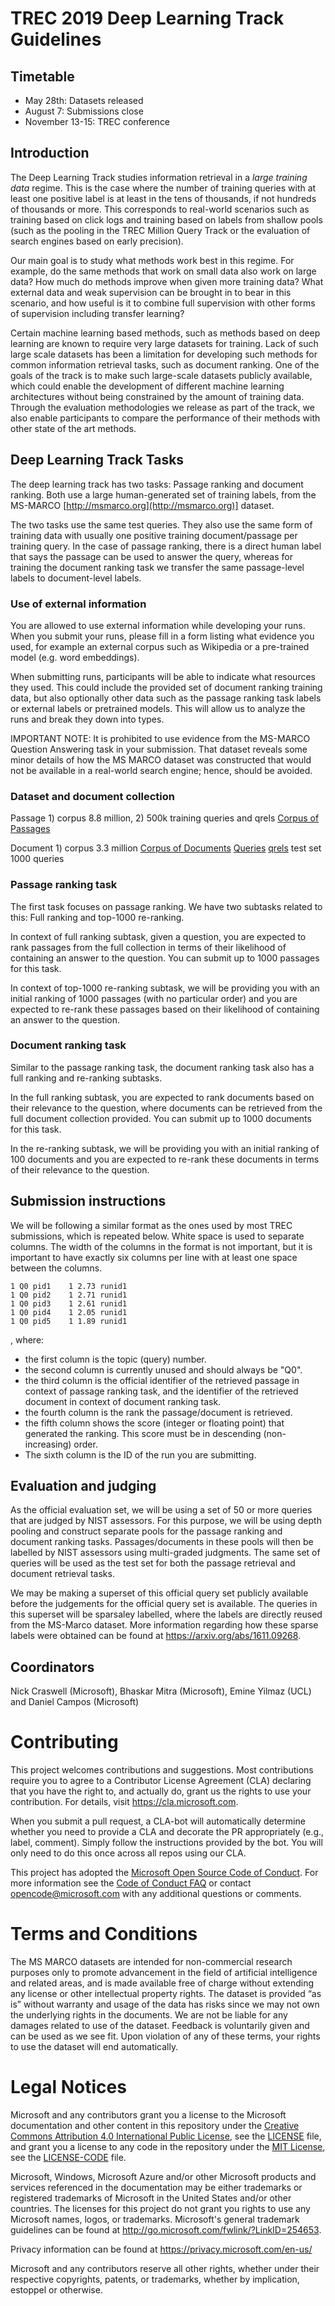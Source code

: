 # TREC 2019 Deep Learning Track Guidelines

## Timetable

* May 28th:         Datasets released
* August 7:          Submissions close
* November 13-15:     TREC conference

## Introduction

The Deep Learning Track studies information retrieval in a *large training data* regime. This is the case where the number of training queries with at least one positive label is at least in the tens of thousands, if not hundreds of thousands or more. This corresponds to real-world scenarios such as training based on click logs and training based on labels from shallow pools (such as the pooling in the TREC Million Query Track or the evaluation of search engines based on early precision).

Our main goal is to study what methods work best in this regime. For example, do the same methods that work on small data also work on large data? How much do methods improve when given more training data? What external data and weak supervision can be brought in to bear in this scenario, and how useful is it to combine full supervision with other forms of supervision including transfer learning?

Certain machine learning based methods, such as methods based on deep learning are known to require very large datasets for training. Lack of such large scale datasets has been a limitation for developing such methods for common information retrieval tasks, such as document ranking.  One of the goals of the track is to make such large-scale datasets publicly available, which could enable the development of different machine learning architectures without being constrained by the amount of training data. Through the evaluation methodologies we release as part of the track, we also enable participants to compare the performance of their methods with other state of the art methods.

## Deep Learning Track Tasks

The deep learning track has two tasks: Passage ranking and document ranking. Both use a large human-generated set of training labels, from the MS-MARCO [http://msmarco.org](http://msmarco.org)] dataset.

The two tasks use the same test queries. They also use the same form of training data with usually one positive training document/passage per training query. In the case of passage ranking, there is a direct human label that says the passage can be used to answer the query, whereas for training the document ranking task we transfer the same passage-level labels to document-level labels.

### Use of external information

You are allowed to use external information while developing your runs. When you submit your runs, please fill in a form listing what evidence you used, for example an external corpus such as Wikipedia or a pre-trained model (e.g. word embeddings).

When submitting runs, participants will be able to indicate what resources they used. This could include the provided set of document ranking training data, but also optionally other data such as the passage ranking task labels or external labels or pretrained models. This will allow us to analyze the runs and break they down into types.

IMPORTANT NOTE: It is prohibited to use evidence from the MS-MARCO Question Answering task in your submission. That dataset reveals some minor details of how the MS MARCO dataset was constructed that would not be available in a real-world search engine; hence, should be avoided.

### Dataset and document collection

Passage 1) corpus 8.8 million, 2) 500k training queries and qrels
[Corpus of Passages](https://msmarco.blob.core.windows.net/msmarcoranking/collection.tar.gz)


Document 1) corpus 3.3 million
[Corpus of Documents](https://msmarco.blob.core.windows.net/msmarcoranking/fulldocs.tsv.gz)
[Queries](https://msmarco.blob.core.windows.net/msmarcoranking/queries.tar.gz)
[qrels](https://msmarco.blob.core.windows.net/msmarcoranking/qrels.train.tsv)
test set 1000 queries

### Passage ranking task
The first task focuses on passage ranking. We have two subtasks related to this: Full ranking and top-1000 re-ranking.

In context of full ranking subtask, given a question, you are expected to rank passages from the full collection in terms of their likelihood of containing an answer to the question. You can submit up to 1000 passages for this task.

In context of top-1000 re-ranking subtask, we will be providing you with an initial ranking of 1000 passages (with no particular order) and you are expected to re-rank these passages based on their likelihood of containing an answer to the question. 

### Document ranking task

Similar to the passage ranking task, the document ranking task also has a full ranking and re-ranking subtasks.

In the full ranking subtask, you are expected to rank documents based on their relevance to the question, where documents can be retrieved from the full document collection provided. You can submit up to 1000 documents for this task.

In the re-ranking subtask, we will be providing you with an initial ranking of 100 documents and you are expected to re-rank these documents in terms of their relevance to the question.

## Submission instructions

We will be following a similar format as the ones used by most TREC submissions, which is repeated below. White space is used to separate columns. The width of the columns in the format is not important, but it is important to have exactly six columns per line with at least one space between the columns.

```text
1 Q0 pid1    1 2.73 runid1
1 Q0 pid2    1 2.71 runid1
1 Q0 pid3    1 2.61 runid1
1 Q0 pid4    1 2.05 runid1
1 Q0 pid5    1 1.89 runid1
```
, where:

* the first column is the topic (query) number.
* the second column is currently unused and should always be "Q0".
* the third column is the official identifier of the retrieved passage in context of passage ranking task, and the identifier of the retrieved document in context of document ranking task. 
* the fourth column is the rank the passage/document is retrieved.
* the fifth column shows the score (integer or floating point) that generated the ranking. This score must be in descending (non-increasing) order.
* The sixth column is the ID of the run you are submitting.

## Evaluation and judging

As the official evaluation set, we will be using a set of 50 or more queries that are judged by NIST assessors. For this purpose, we will be using depth pooling and construct separate pools for the passage ranking and document ranking tasks. Passages/documents in these pools will then be labelled by NIST assessors using multi-graded judgments. The same set of queries will be used as the test set for both the passage retrieval and document retrieval tasks.

We may be making a superset of this official query set publicly available before the judgements for the official query set is available. The queries in this superset will be sparsaley labelled, where the labels are directly reused from the MS-Marco dataset. More information regarding how these sparse labels were obtained can be found at https://arxiv.org/abs/1611.09268.

## Coordinators

Nick Craswell (Microsoft), Bhaskar Mitra (Microsoft), Emine Yilmaz (UCL) and Daniel Campos (Microsoft)

# Contributing

This project welcomes contributions and suggestions.  Most contributions require you to agree to a
Contributor License Agreement (CLA) declaring that you have the right to, and actually do, grant us
the rights to use your contribution. For details, visit https://cla.microsoft.com.

When you submit a pull request, a CLA-bot will automatically determine whether you need to provide
a CLA and decorate the PR appropriately (e.g., label, comment). Simply follow the instructions
provided by the bot. You will only need to do this once across all repos using our CLA.

This project has adopted the [Microsoft Open Source Code of Conduct](https://opensource.microsoft.com/codeofconduct/).
For more information see the [Code of Conduct FAQ](https://opensource.microsoft.com/codeofconduct/faq/) or
contact [opencode@microsoft.com](mailto:opencode@microsoft.com) with any additional questions or comments.

# Terms and Conditions
The MS MARCO datasets are intended for non-commercial research purposes only to promote advancement in the field of artificial intelligence and related areas, and is made available free of charge without extending any license or other intellectual property rights. The dataset is provided “as is” without warranty and usage of the data has risks since we may not own the underlying rights in the documents. We are not be liable for any damages related to use of the dataset. Feedback is voluntarily given and can be used as we see fit. Upon violation of any of these terms, your rights to use the dataset will end automatically.

# Legal Notices

Microsoft and any contributors grant you a license to the Microsoft documentation and other content
in this repository under the [Creative Commons Attribution 4.0 International Public License](https://creativecommons.org/licenses/by/4.0/legalcode),
see the [LICENSE](LICENSE) file, and grant you a license to any code in the repository under the [MIT License](https://opensource.org/licenses/MIT), see the
[LICENSE-CODE](LICENSE-CODE) file.

Microsoft, Windows, Microsoft Azure and/or other Microsoft products and services referenced in the documentation
may be either trademarks or registered trademarks of Microsoft in the United States and/or other countries.
The licenses for this project do not grant you rights to use any Microsoft names, logos, or trademarks.
Microsoft's general trademark guidelines can be found at http://go.microsoft.com/fwlink/?LinkID=254653.

Privacy information can be found at https://privacy.microsoft.com/en-us/

Microsoft and any contributors reserve all other rights, whether under their respective copyrights, patents,
or trademarks, whether by implication, estoppel or otherwise.
